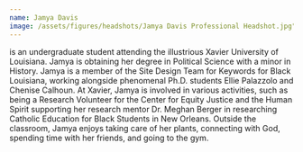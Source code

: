 ```yaml
---
name: Jamya Davis
image: /assets/figures/headshots/Jamya Davis Professional Headshot.jpg"
---
```


is an undergraduate student attending the illustrious Xavier University of Louisiana. Jamya is obtaining her degree in Political Science with a minor in History. Jamya is a member of the Site Design Team for Keywords for Black Louisiana, working alongside phenomenal Ph.D. students Ellie Palazzolo and Chenise Calhoun. At Xavier, Jamya is involved in various activities, such as being a Research Volunteer for the Center for Equity Justice and the Human Spirit supporting her research mentor Dr. Meghan Berger in researching Catholic Education for Black Students in New Orleans. Outside the classroom, Jamya enjoys taking care of her plants, connecting with God, spending time with her friends, and going to the gym.